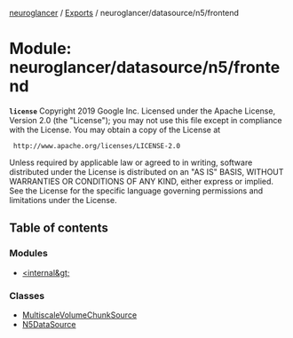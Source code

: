 [neuroglancer](../README.md) / [Exports](../modules.md) / neuroglancer/datasource/n5/frontend

# Module: neuroglancer/datasource/n5/frontend

**`license`**
Copyright 2019 Google Inc.
Licensed under the Apache License, Version 2.0 (the "License");
you may not use this file except in compliance with the License.
You may obtain a copy of the License at

     http://www.apache.org/licenses/LICENSE-2.0

Unless required by applicable law or agreed to in writing, software
distributed under the License is distributed on an "AS IS" BASIS,
WITHOUT WARRANTIES OR CONDITIONS OF ANY KIND, either express or implied.
See the License for the specific language governing permissions and
limitations under the License.

## Table of contents

### Modules

- [&lt;internal\&gt;](neuroglancer_datasource_n5_frontend._internal_.md)

### Classes

- [MultiscaleVolumeChunkSource](../classes/neuroglancer_datasource_n5_frontend.MultiscaleVolumeChunkSource.md)
- [N5DataSource](../classes/neuroglancer_datasource_n5_frontend.N5DataSource.md)

